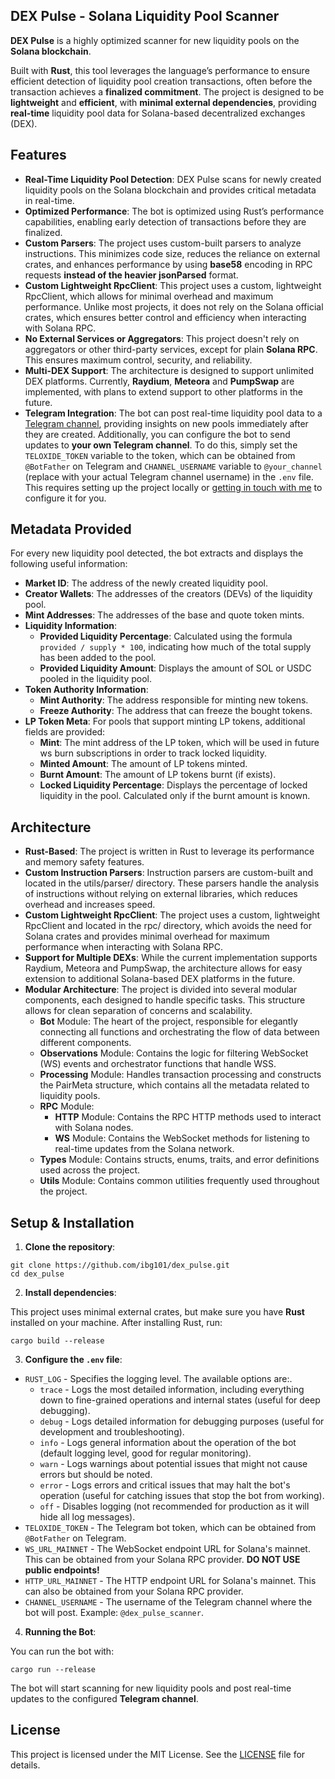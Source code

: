 ## DEX Pulse - Solana Liquidity Pool Scanner

**DEX Pulse** is a highly optimized scanner for new liquidity pools on the **Solana blockchain**. 

Built with **Rust**, this tool leverages the language’s performance to ensure efficient detection of liquidity pool creation transactions, often before the transaction achieves a **finalized commitment**. The project is designed to be **lightweight** and **efficient**, with **minimal external dependencies**, providing **real-time** liquidity pool data for Solana-based decentralized exchanges (DEX).

## Features

- **Real-Time Liquidity Pool Detection**: DEX Pulse scans for newly created liquidity pools on the Solana blockchain and provides critical metadata in real-time.
- **Optimized Performance**: The bot is optimized using Rust’s performance capabilities, enabling early detection of transactions before they are finalized.
- **Custom Parsers**: The project uses custom-built parsers to analyze instructions. This minimizes code size, reduces the reliance on external crates, and enhances performance by using **base58** encoding in RPC requests **instead of the heavier jsonParsed** format.
- **Custom Lightweight RpcClient**: This project uses a custom, lightweight RpcClient, which allows for minimal overhead and maximum performance. Unlike most projects, it does not rely on the Solana official crates, which ensures better control and efficiency when interacting with Solana RPC.
- **No External Services or Aggregators**: This project doesn't rely on aggregators or other third-party services, except for plain **Solana RPC**. This ensures maximum control, security, and reliability.
- **Multi-DEX Support**: The architecture is designed to support unlimited DEX platforms. Currently, **Raydium**, **Meteora** and **PumpSwap** are implemented, with plans to extend support to other platforms in the future.
- **Telegram Integration**: The bot can post real-time liquidity pool data to a [Telegram channel](https://t.me/dex_pulse_scanner), providing insights on new pools immediately after they are created. Additionally, you can configure the bot to send updates to **your own Telegram channel**. To do this, simply set the `TELOXIDE_TOKEN` variable to the token, which can be obtained from `@BotFather` on Telegram and `CHANNEL_USERNAME` variable to `@your_channel` (replace with your actual Telegram channel username) in the `.env` file. This requires setting up the project locally or [getting in touch with me](https://t.me/ivn_bets) to configure it for you.

## Metadata Provided

For every new liquidity pool detected, the bot extracts and displays the following useful information:

- **Market ID**: The address of the newly created liquidity pool.
- **Creator Wallets**: The addresses of the creators (DEVs) of the liquidity pool.
- **Mint Addresses**: The addresses of the base and quote token mints.
- **Liquidity Information**:
  - **Provided Liquidity Percentage**: Calculated using the formula `provided / supply * 100`, indicating how much of the total supply has been added to the pool.
  - **Provided Liquidity Amount**: Displays the amount of SOL or USDC pooled in the liquidity pool.
- **Token Authority Information**:
  - **Mint Authority**: The address responsible for minting new tokens.
  - **Freeze Authority**: The address that can freeze the bought tokens.
- **LP Token Meta**: For pools that support minting LP tokens, additional fields are provided:
  - **Mint**: The mint address of the LP token, which will be used in future ws burn subscriptions in order to track locked liquidity.
  - **Minted Amount**: The amount of LP tokens minted.
  - **Burnt Amount**: The amount of LP tokens burnt (if exists).
  - **Locked Liquidity Percentage**: Displays the percentage of locked liquidity in the pool. Calculated only if the burnt amount is known.

## Architecture

- **Rust-Based**: The project is written in Rust to leverage its performance and memory safety features.
- **Custom Instruction Parsers**: Instruction parsers are custom-built and located in the utils/parser/ directory. These parsers handle the analysis of instructions without relying on external libraries, which reduces overhead and increases speed.
- **Custom Lightweight RpcClient**: The project uses a custom, lightweight RpcClient and located in the rpc/ directory, which avoids the need for Solana crates and provides minimal overhead for maximum performance when interacting with Solana RPC.
- **Support for Multiple DEXs**: While the current implementation supports Raydium, Meteora and PumpSwap, the architecture allows for easy extension to additional Solana-based DEX platforms in the future.
- **Modular Architecture**: The project is divided into several modular components, each designed to handle specific tasks. This structure allows for clean separation of concerns and scalability.
  - **Bot** Module: The heart of the project, responsible for elegantly connecting all functions and orchestrating the flow of data between different components.
  - **Observations** Module: Contains the logic for filtering WebSocket (WS) events and orchestrator functions that handle WSS.
  - **Processing** Module: Handles transaction processing and constructs the PairMeta structure, which contains all the metadata related to liquidity pools.
  - **RPC** Module:
    - **HTTP** Module: Contains the RPC HTTP methods used to interact with Solana nodes.
    - **WS** Module: Contains the WebSocket methods for listening to real-time updates from the Solana network.
  - **Types** Module: Contains structs, enums, traits, and error definitions used across the project.
  - **Utils** Module: Contains common utilities frequently used throughout the project.

## Setup & Installation

1. **Clone the repository**:
```
git clone https://github.com/ibg101/dex_pulse.git
cd dex_pulse
```
2. **Install dependencies**:

This project uses minimal external crates, but make sure you have **Rust** installed on your machine.
After installing Rust, run:
```
cargo build --release
```
3. **Configure the `.env` file**:

- `RUST_LOG` - Specifies the logging level. The available options are:.
  - `trace` - Logs the most detailed information, including everything down to fine-grained operations and internal states (useful for deep debugging).
  - `debug` - Logs detailed information for debugging purposes (useful for development and troubleshooting).
  - `info` - Logs general information about the operation of the bot (default logging level, good for regular monitoring).
  - `warn` - Logs warnings about potential issues that might not cause errors but should be noted.
  - `error` - Logs errors and critical issues that may halt the bot's operation (useful for catching issues that stop the bot from working).
  - `off` - Disables logging (not recommended for production as it will hide all log messages).
- `TELOXIDE_TOKEN` - The Telegram bot token, which can be obtained from `@BotFather` on Telegram.
- `WS_URL_MAINNET` - The WebSocket endpoint URL for Solana's mainnet. This can be obtained from your Solana RPC provider. **DO NOT USE public endpoints!**
- `HTTP_URL_MAINNET` - The HTTP endpoint URL for Solana's mainnet. This can also be obtained from your Solana RPC provider.
- `CHANNEL_USERNAME` - The username of the Telegram channel where the bot will post. Example: `@dex_pulse_scanner`.

4. **Running the Bot**:

You can run the bot with:
```
cargo run --release
```
The bot will start scanning for new liquidity pools and post real-time updates to the configured **Telegram channel**.

## License

This project is licensed under the MIT License. See the [LICENSE](./LICENSE) file for details.